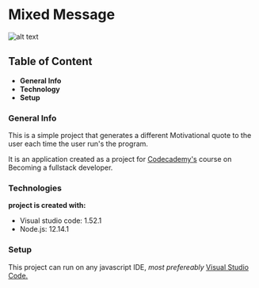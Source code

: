 # Mixed Message 
![alt text](https://fjwp.s3.amazonaws.com/blog/wp-content/uploads/2017/04/21085325/31-Quotes-to-Motivate-Your-Job-Search-1024x512.jpg)
## Table of Content
- **General Info**
- **Technology**
- **Setup**

### General Info
This is a simple project that generates a  different Motivational quote to the user each time the user run's the program.

It is an application created as a project for [Codecademy's](https://www.codecademy.com) course on Becoming a fullstack developer.

### Technologies
**project is created with:**

- Visual studio code: 1.52.1
- Node.js: 12.14.1

### Setup
This project can run on any javascript IDE, *most prefereably* [Visual Studio Code.](https://www.code.visualstudio.com)
